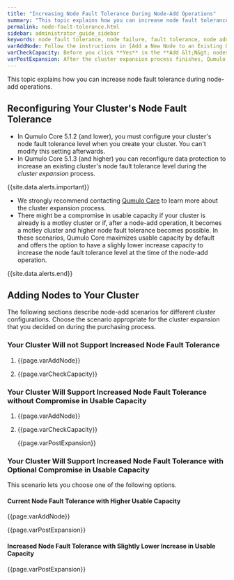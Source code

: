 ```yaml
---
title: "Increasing Node Fault Tolerance During Node-Add Operations"
summary: "This topic explains how you can increase node fault tolerance during node-add operations."
permalink: node-fault-tolerance.html
sidebar: administrator_guide_sidebar
keywords: node fault tolerance, node failure, fault tolerance, node add, node-add, cluster expansion, expand, reconfiguration
varAddNode: Follow the instructions in [Add a New Node to an Existing Qumulo Cluster](https://care.qumulo.com/hc/en-us/articles/360001070307) on Qumulo Care.
varCheckCapacity: Before you click **Yes** in the **Add &lt;N&gt; nodes to cluster &lt;MyCluster&gt;?** dialog box, check that the projected capacity matches the expected capacity.
varPostExpansion: After the cluster expansion process finishes, Qumulo Core begins data protection reconfiguration automatically. To monitor this process, click **Cluster > Overview**. On the **Cluster** page, in the protection status section, you can view the rebalance phase status and the estimated time to completion. When the restriper completes the provisioning of additional usable capacity and data protection reconfiguration, the **Data Protected** section shows the increased node fault tolerance level.
---
```


This topic explains how you can increase node fault tolerance during node-add operations.

## Reconfiguring Your Cluster's Node Fault Tolerance
* In Qumulo Core 5.1.2 (and lower), you must configure your cluster's node fault tolerance level when you create your cluster. You can't modify this setting afterwards.
* In Qumulo Core 5.1.3 (and higher) you can reconfigure data protection to increase an existing cluster's node fault tolerance level during the _cluster expansion_ process.

{{site.data.alerts.important}}
<ul>
  <li>We strongly recommend contacting <a href="https://care.qumulo.com/hc/en-us/articles/115008409408">Qumulo Care</a> to learn more about the cluster expansion process.</li>
  <li>There might be a compromise in usable capacity if your cluster is already is a motley cluster or if, after a node-add operation, it becomes a motley cluster and higher node fault tolerance becomes possible. In these scenarios, Qumulo Core maximizes usable capacity by default and offers the option to have a slighly lower increase capacity to increase the node fault tolerance level at the time of the node-add operation.</li>
</ul>
{{site.data.alerts.end}}

## Adding Nodes to Your Cluster
The following sections describe node-add scenarios for different cluster configurations. Choose the scenario appropriate for the cluster expansion that you decided on during the purchasing process.

### Your Cluster Will not Support Increased Node Fault Tolerance
1. {{page.varAddNode}}

1. {{page.varCheckCapacity}}

### Your Cluster Will Support Increased Node Fault Tolerance without Compromise in Usable Capacity
1. {{page.varAddNode}}

1. {{page.varCheckCapacity}}

   {{page.varPostExpansion}}

### Your Cluster Will Support Increased Node Fault Tolerance with Optional Compromise in Usable Capacity
This scenario lets you choose one of the following options.

#### Current Node Fault Tolerance with Higher Usable Capacity 
{{page.varAddNode}}

{{page.varPostExpansion}}

#### Increased Node Fault Tolerance with Slightly Lower Increase in Usable Capacity

{{page.varPostExpansion}}
